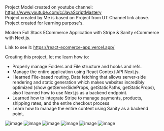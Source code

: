 Project Model created on youtube channel: https://www.youtube.com/c/JavaScriptMastery <br>
Project created by Me is based on Project from UT Channel link above. <br>
Project created for learning purpose's.

Modern Full Stack ECommerce Application with Stripe & Sanity eCommerce with Next.js.

Link to see it: https://react-ecomerce-app.vercel.app/

Creating this project, let me learn how to:

- Properly manage Folders and File structure and hooks and refs.
- Manage the entire application using React Context API Next.js. 
- I learned File-based routing, Data fetching that allows server-side rendering and static generation which makes websites incredibly optimized (show getServerSideProps, getStaticPaths, getStaticProps), also I learned how to use Next.js as a backend endpoint.
- Learned how to integrate Stripe to manage payments, products, shipping rates, and the entire checkout process
- Learn how to manage the entire content using Sanity as a backend point.

![image](https://user-images.githubusercontent.com/93492863/188816854-a0da0843-3224-484b-bec1-62a0f82c32fa.png)
![image](https://user-images.githubusercontent.com/93492863/188816913-19e98c36-e13e-4420-a68c-7f44d7ee450b.png)
![image](https://user-images.githubusercontent.com/93492863/188816957-cbd86e5c-f493-4ed8-a9ca-615e0c5122f8.png)
![image](https://user-images.githubusercontent.com/93492863/188816999-258fd4f9-63eb-4358-b17b-4928be851ab6.png)
![image](https://user-images.githubusercontent.com/93492863/188817043-b45e5d5c-6574-479b-a9f5-bac0f9208107.png)
![image](https://user-images.githubusercontent.com/93492863/188817075-4dd1d587-d38e-457d-982d-a7697e891e12.png)

